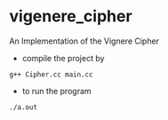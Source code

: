 # vigenere_cipher
An Implementation of the Vignere Cipher


- compile the project by 
```
g++ Cipher.cc main.cc
```
- to run the program 
```
./a.out
```
